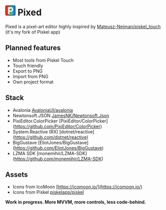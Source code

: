 ![Pixed logo](/Pixed/Resources/icon.png "Pixed logo")
Pixed
======
Pixed is a pixel-art editor highly inspired by [Mateusz-Nejman/piskel_touch](https://github.com/Mateusz-Nejman/piskel_touch) (it's my fork of Piskel app)

## Planned features
- Most tools from Piskel Touch
- Touch friendly
- Export to PNG
- Import from PNG
- Own project format

## Stack
- Avalonia [AvaloniaUI/avalonia](https://github.com/avaloniaui/avalonia)
- Newtonsoft.JSON [JamesNK/Newtonsoft.Json](https://github.com/JamesNK/Newtonsoft.Json)
- PixiEditor.ColorPicker [PixiEditor/ColorPicker] (https://github.com/PixiEditor/ColorPicker)
- System.Reactive (RX) [dotnet/reactive] (https://github.com/dotnet/reactive)
- BigGustave [EliotJones/BigGustave] (https://github.com/EliotJones/BigGustave)
- LZMA SDK [monemihir/LZMA-SDK] (https://github.com/monemihir/LZMA-SDK)

## Assets
- Icons from IcoMoon [https://icomoon.io/](https://icomoon.io/)
- Icons from Piskel [piskelapp/piskel](https://github.com/piskelapp/piskel)

**Work in progress. More MVVM, more controls, less code-behind.**